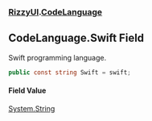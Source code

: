 ### [RizzyUI](RizzyUI 'RizzyUI').[CodeLanguage](RizzyUI.CodeLanguage 'RizzyUI.CodeLanguage')

## CodeLanguage.Swift Field

Swift programming language.

```csharp
public const string Swift = swift;
```

#### Field Value
[System.String](https://docs.microsoft.com/en-us/dotnet/api/System.String 'System.String')